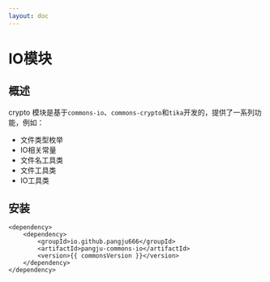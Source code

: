 ```yaml
---
layout: doc
---
```


<script setup>
const commonsVersion = import.meta.env.VITE_COMMONS_VERSION;
</script>

# IO模块

## 概述
crypto 模块是基于`commons-io`、`commons-crypto`和`tika`开发的，提供了一系列功能，例如：
- 文件类型枚举
- IO相关常量
- 文件名工具类
- 文件工具类
- IO工具类

## 安装
```xml-vue
<dependency>
    <dependency>
        <groupId>io.github.pangju666</groupId>
        <artifactId>pangju-commons-io</artifactId>
        <version>{{ commonsVersion }}</version>
    </dependency>
</dependency>
```


